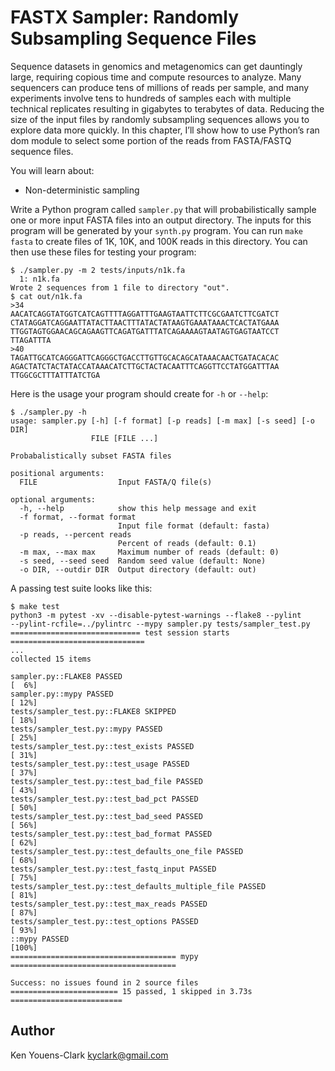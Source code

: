 # FASTX Sampler: Randomly Subsampling Sequence Files

Sequence datasets in genomics and metagenomics can get dauntingly large, requiring copious time and compute resources to analyze. Many sequencers can produce tens of millions of reads per sample, and many experiments involve tens to hundreds of samples each with multiple technical replicates resulting in gigabytes to terabytes of data. 
Reducing the size of the input files by randomly subsampling sequences allows you to explore data more quickly. 
In this chapter, I’ll show how to use Python’s ran dom module to select some portion of the reads from FASTA/FASTQ sequence files.

You will learn about:

* Non-deterministic sampling

Write a Python program called `sampler.py` that will probabilistically sample one or more input FASTA files into an output directory.
The inputs for this program will be generated by your `synth.py` program.
You can run `make fasta` to create files of 1K, 10K, and 100K reads in this directory.
You can then use these files for testing your program:

```
$ ./sampler.py -m 2 tests/inputs/n1k.fa
  1: n1k.fa
Wrote 2 sequences from 1 file to directory "out".
$ cat out/n1k.fa
>34
AACATCAGGTATGGTCATCAGTTTTAGGATTTGAAGTAATTCTTCGCGAATCTTCGATCT
CTATAGGATCAGGAATTATACTTAACTTTATACTATAAGTGAAATAAACTCACTATGAAA
TTGGTAGTGGAACAGCAGAAGTTCAGATGATTTATCAGAAAAGTAATAGTGAGTAATCCT
TTAGATTTA
>40
TAGATTGCATCAGGGATTCAGGGCTGACCTTGTTGCACAGCATAAACAACTGATACACAC
AGACTATCTACTATACCATAAACATCTTGCTACTACAATTTCAGGTTCCTATGGATTTAA
TTGGCGCTTTATTTATCTGA
```

Here is the usage your program should create for `-h` or `--help`:

```
$ ./sampler.py -h
usage: sampler.py [-h] [-f format] [-p reads] [-m max] [-s seed] [-o DIR]
                  FILE [FILE ...]

Probabalistically subset FASTA files

positional arguments:
  FILE                  Input FASTA/Q file(s)

optional arguments:
  -h, --help            show this help message and exit
  -f format, --format format
                        Input file format (default: fasta)
  -p reads, --percent reads
                        Percent of reads (default: 0.1)
  -m max, --max max     Maximum number of reads (default: 0)
  -s seed, --seed seed  Random seed value (default: None)
  -o DIR, --outdir DIR  Output directory (default: out)
```

A passing test suite looks like this:

```
$ make test
python3 -m pytest -xv --disable-pytest-warnings --flake8 --pylint 
--pylint-rcfile=../pylintrc --mypy sampler.py tests/sampler_test.py
============================= test session starts ==============================
...
collected 15 items

sampler.py::FLAKE8 PASSED                                                [  6%]
sampler.py::mypy PASSED                                                  [ 12%]
tests/sampler_test.py::FLAKE8 SKIPPED                                    [ 18%]
tests/sampler_test.py::mypy PASSED                                       [ 25%]
tests/sampler_test.py::test_exists PASSED                                [ 31%]
tests/sampler_test.py::test_usage PASSED                                 [ 37%]
tests/sampler_test.py::test_bad_file PASSED                              [ 43%]
tests/sampler_test.py::test_bad_pct PASSED                               [ 50%]
tests/sampler_test.py::test_bad_seed PASSED                              [ 56%]
tests/sampler_test.py::test_bad_format PASSED                            [ 62%]
tests/sampler_test.py::test_defaults_one_file PASSED                     [ 68%]
tests/sampler_test.py::test_fastq_input PASSED                           [ 75%]
tests/sampler_test.py::test_defaults_multiple_file PASSED                [ 81%]
tests/sampler_test.py::test_max_reads PASSED                             [ 87%]
tests/sampler_test.py::test_options PASSED                               [ 93%]
::mypy PASSED                                                            [100%]
===================================== mypy =====================================

Success: no issues found in 2 source files
======================== 15 passed, 1 skipped in 3.73s =========================
```

## Author

Ken Youens-Clark <kyclark@gmail.com>
